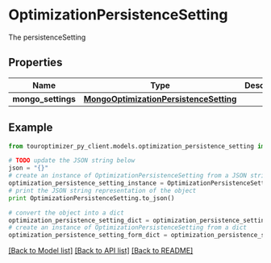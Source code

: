 # OptimizationPersistenceSetting

The persistenceSetting

## Properties

Name | Type | Description | Notes
------------ | ------------- | ------------- | -------------
**mongo_settings** | [**MongoOptimizationPersistenceSetting**](MongoOptimizationPersistenceSetting.md) |  | [optional] 

## Example

```python
from touroptimizer_py_client.models.optimization_persistence_setting import OptimizationPersistenceSetting

# TODO update the JSON string below
json = "{}"
# create an instance of OptimizationPersistenceSetting from a JSON string
optimization_persistence_setting_instance = OptimizationPersistenceSetting.from_json(json)
# print the JSON string representation of the object
print OptimizationPersistenceSetting.to_json()

# convert the object into a dict
optimization_persistence_setting_dict = optimization_persistence_setting_instance.to_dict()
# create an instance of OptimizationPersistenceSetting from a dict
optimization_persistence_setting_form_dict = optimization_persistence_setting.from_dict(optimization_persistence_setting_dict)
```
[[Back to Model list]](../README.md#documentation-for-models) [[Back to API list]](../README.md#documentation-for-api-endpoints) [[Back to README]](../README.md)


